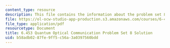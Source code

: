 ```yaml
---
content_type: resource
description: This file contains the information about the problem set 8 solution.
file: https://ol-ocw-studio-app-production.s3.amazonaws.com/courses/6-453-quantum-optical-communication-fall-2016/b58adb0287fe9ff5c56a3a0397560bdd_MIT6_453F16_ps8_sol.pdf
file_type: application/pdf
resourcetype: Document
title: 6.453 Quantum Optical Communication Problem Set 8 Solution
uid: b58adb02-87fe-9ff5-c56a-3a0397560bdd
---
```

